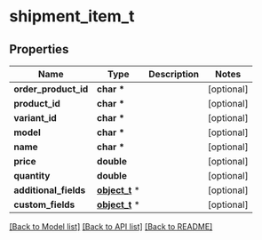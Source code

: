 # shipment_item_t

## Properties
Name | Type | Description | Notes
------------ | ------------- | ------------- | -------------
**order_product_id** | **char \*** |  | [optional] 
**product_id** | **char \*** |  | [optional] 
**variant_id** | **char \*** |  | [optional] 
**model** | **char \*** |  | [optional] 
**name** | **char \*** |  | [optional] 
**price** | **double** |  | [optional] 
**quantity** | **double** |  | [optional] 
**additional_fields** | [**object_t**](.md) \* |  | [optional] 
**custom_fields** | [**object_t**](.md) \* |  | [optional] 

[[Back to Model list]](../README.md#documentation-for-models) [[Back to API list]](../README.md#documentation-for-api-endpoints) [[Back to README]](../README.md)


